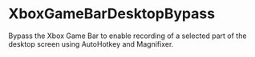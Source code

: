 # XboxGameBarDesktopBypass
Bypass the Xbox Game Bar to enable recording of a selected part of the desktop screen using AutoHotkey and Magnifixer.
